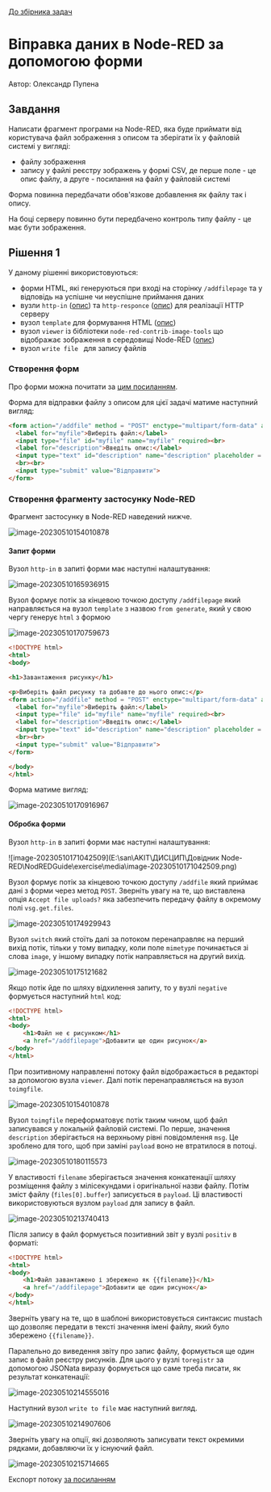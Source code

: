 [До збірника задач](README.md)

# Віправка даних в Node-RED за допомогою форми

Автор: Олександр Пупена

## Завдання

Написати фрагмент програми на Node-RED, яка буде приймати від користувача файл зображення з описом та зберігати їх у файловій системі у вигляді:

- файлу зображення
- запису у файлі реєстру зображень у формі CSV, де перше поле - це опис файлу, а друге - посилання на файл у файловій системі

Форма повинна передбачати обов'язкове добавлення як файлу так і опису.

На боці серверу повинно бути передбачено контроль типу файлу - це має бути зображення.

## Рішення 1

У даному рішенні використовуються:

- форми HTML, які генеруються при вході на сторінку `/addfilepage` та у відповідь на успішне чи неуспішне приймання даних 
- вузли `http-in` ([опис](https://github.com/pupenasan/NodeREDGuidUKR/blob/master/http/httpin.md)) та `http-responce` ([опис](https://github.com/pupenasan/NodeREDGuidUKR/blob/master/http/httpresponse.md)) для реалізації HTTP серверу 
- вузол `template` для формування HTML ([опис](https://github.com/pupenasan/NodeREDGuidUKR/blob/master/base/1_4_1.md#template-%D1%88%D0%B0%D0%B1%D0%BB%D0%BE%D0%BD))
- вузол `viewer` із бібліотеки `node-red-contrib-image-tools` що відображає зображення в середовищі Node-RED ([опис](https://github.com/pupenasan/NodeREDGuidUKR/tree/master/image))   
- вузол `write file ` для запису файлів

### Створення форм

Про форми можна почитати за [цим посиланням](https://pupenasan.github.io/ProgIngContrSystems/%D0%94%D0%BE%D0%B2%D1%96%D0%B4%D0%BD%D0%B8%D0%BA%D0%B8/htmlcss/html_form.html). 

Форма для відправки файлу з описом для цієї задачі матиме наступний вигляд:

```html
<form action="/addfile" method = "POST" enctype="multipart/form-data" accept-charset="utf-8">
  <label for="myfile">Виберіть файл:</label>
  <input type="file" id="myfile" name="myfile" required><br>
  <label for="description">Введіть опис:</label>
  <input type="text" id="description" name="description" placeholder = "Опис рисунку" size = "50" required>
  <br><br>
  <input type="submit" value="Відправити">
</form>
```

### Створення фрагменту застосунку Node-RED

Фрагмент застосунку в Node-RED наведений нижче.

![image-20230510154010878](media/image-20230510154010878.png)

#### Запит форми

Вузол `http-in` в запиті форми має наступні налаштування:

![image-20230510165936915](media/image-20230510165936915.png)

Вузол формує потік за кінцевою точкою доступу `/addfilepage` який направляється на вузол `template` з назвою `from generate`, який у свою чергу генерує `html` з формою 

![image-20230510170759673](media/image-20230510170759673.png)

```html
<!DOCTYPE html>
<html>
<body>

<h1>Завантаження рисунку</h1>

<p>Виберіть файл рисунку та добавте до нього опис:</p>
<form action="/addfile" method = "POST" enctype="multipart/form-data" accept-charset="utf-8">
  <label for="myfile">Виберіть файл:</label>
  <input type="file" id="myfile" name="myfile" required><br>
  <label for="description">Введіть опис:</label>
  <input type="text" id="description" name="description" placeholder = "Опис рисунку" size = "50" required>
  <br><br>
  <input type="submit" value="Відправити">
</form>

</body>
</html>
```

Форма матиме вигляд:

![image-20230510170916967](media/image-20230510170916967.png)

#### Обробка форми

Вузол `http-in` в запиті форми має наступні налаштування:

 ![image-20230510171042509](E:\san\AKIT\ДИСЦИП\Довідник Node-RED\NodREDGuide\exercise\media\image-20230510171042509.png)

Вузол формує потік за кінцевою точкою доступу `/addfile` який приймає дані з форми через метод `POST`. Зверніть увагу на те, що виставлена опція `Accept file uploads?` яка забезпечить передачу файлу в окремому полі `vsg.get.files`. 

![image-20230510174929943](media/image-20230510174929943.png)

Вузол `switch` який стоїть далі за потоком перенаправляє на перший вихід потік, тільки у тому випадку, коли поле `mimetype` починається зі слова `image`, у іншому випадку потік направляється на другий вихід.

![image-20230510175121682](media/image-20230510175121682.png)

Якщо потік йде по шляху відхилення запиту, то у вузлі `negative` формується наступний `html` код:

```html
<!DOCTYPE html>
<html>
<body>
	<h1>Файл не є рисунком</h1>
	<a href="/addfilepage">Добавити ще один рисунок</a>
</body>
</html>
```

При позитивному направленні потоку файл відображається в редакторі за допомогою вузла `viewer`. Далі потік перенаправляється на вузол `toimgfile`.

![image-20230510154010878](media/image-202305101540108781.png)

Вузол `toimgfile` переформатовує потік таким чином, щоб файл записувався у локальній файловій системі. По перше, значення `description` зберігається на верхньому рівні повідомлення `msg`. Це зроблено для того, щоб при заміні `payload` воно не втратилося в потоці.  

![image-20230510180115573](media/image-20230510180115573.png)

У властивості `filename` зберігається значення конкатенації шляху розміщення файлу з мілісекундами і оригінальної назви файлу. Потім зміст файлу (`files[0].buffer`) записується в `payload`. Ці властивості використовуються вузлом `payload` для запису в файл.

![image-20230510213740413](media/image-20230510213740413.png)  

Після запису в файл формується позитивний звіт у вузлі `positiv` в форматі:

```html
<!DOCTYPE html>
<html>
<body>
	<h1>Файл завантажено і збережено як {{filename}}</h1>
	<a href="/addfilepage">Добавити ще один рисунок</a>
</body>
</html>
```

Зверніть увагу на те, що в шаблоні використовується синтаксис mustach що дозволяє передати в тексті значення імені файлу, який було збережено  `{{filename}}`.

Паралельно до виведення звіту про запис файлу, формується ще один запис в файл реєстру рисунків. Для цього у вузлі `toregistr` за допомогою JSONata виразу формується що саме треба писати, як результат конкатенації:

![image-20230510214555016](media/image-20230510214555016.png)

 Наступний вузол `write to file` має наступний вигляд. 

![image-20230510214907606](media/image-20230510214907606.png)

Зверніть увагу на опції, які дозволяють записувати текст окремими рядками, добавляючи їх у існуючий файл.

![image-20230510215714665](media/image-20230510215714665.png) 

Експорт потоку [за посиланням](htmlform.json)

